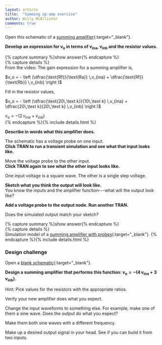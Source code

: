 ```yaml
---
layout: article
title:  "Summing op-amp exercise"
author: Willy McAllister
comments: true
---
```


Open this schematic of a [summing amplifier](https://spinningnumbers.org/circuit-sandbox/index.html?value=%5B%5B%22w%22%2C%5B72%2C48%2C-16%2C48%5D%5D%2C%5B%22w%22%2C%5B48%2C152%2C-16%2C152%5D%5D%2C%5B%22w%22%2C%5B-16%2C96%2C-16%2C152%5D%5D%2C%5B%22w%22%2C%5B104%2C152%2C48%2C152%5D%5D%2C%5B%22g%22%2C%5B104%2C152%2C0%5D%2C%7B%22_json_%22%3A4%7D%2C%5B%220%22%5D%5D%2C%5B%22v%22%2C%5B-16%2C48%2C0%5D%2C%7B%22name%22%3A%22vina%22%2C%22value%22%3A%22square(0%2C1%2C1000%2C50)%22%2C%22_json_%22%3A5%7D%2C%5B%221%22%2C%220%22%5D%5D%2C%5B%22L%22%2C%5B248%2C96%2C0%5D%2C%7B%22label%22%3A%22vout%22%2C%22_json_%22%3A6%7D%2C%5B%22vout%22%5D%5D%2C%5B%22o%22%2C%5B184%2C88%2C0%5D%2C%7B%22A%22%3A%2230000%22%2C%22_json_%22%3A7%7D%2C%5B%223%22%2C%220%22%2C%22vout%22%2C%220%22%5D%5D%2C%5B%22w%22%2C%5B184%2C104%2C176%2C104%5D%5D%2C%5B%22v%22%2C%5B48%2C104%2C0%5D%2C%7B%22name%22%3A%22vinb%22%2C%22value%22%3A%22step(0%2C1%2C5m%2C1n)%22%2C%22_json_%22%3A9%7D%2C%5B%222%22%2C%220%22%5D%5D%2C%5B%22r%22%2C%5B224%2C48%2C1%5D%2C%7B%22name%22%3A%22Rf%22%2C%22r%22%3A%2220k%22%2C%22_json_%22%3A10%7D%2C%5B%22vout%22%2C%223%22%5D%5D%2C%5B%22r%22%2C%5B120%2C48%2C1%5D%2C%7B%22name%22%3A%22Ra%22%2C%22r%22%3A%2210k%22%2C%22_json_%22%3A11%7D%2C%5B%223%22%2C%221%22%5D%5D%2C%5B%22r%22%2C%5B120%2C96%2C1%5D%2C%7B%22name%22%3A%22Rb%22%2C%22r%22%3A%2220k%22%2C%22_json_%22%3A12%7D%2C%5B%223%22%2C%222%22%5D%5D%2C%5B%22w%22%2C%5B120%2C96%2C136%2C96%5D%5D%2C%5B%22w%22%2C%5B184%2C88%2C176%2C88%5D%5D%2C%5B%22w%22%2C%5B208%2C152%2C208%2C104%5D%5D%2C%5B%22w%22%2C%5B208%2C152%2C176%2C152%5D%5D%2C%5B%22w%22%2C%5B176%2C104%2C176%2C152%5D%5D%2C%5B%22w%22%2C%5B232%2C96%2C248%2C96%5D%5D%2C%5B%22w%22%2C%5B72%2C96%2C48%2C96%5D%5D%2C%5B%22w%22%2C%5B48%2C96%2C48%2C104%5D%5D%2C%5B%22w%22%2C%5B176%2C152%2C104%2C152%5D%5D%2C%5B%22w%22%2C%5B176%2C48%2C136%2C48%5D%5D%2C%5B%22w%22%2C%5B120%2C48%2C136%2C48%5D%5D%2C%5B%22w%22%2C%5B136%2C96%2C136%2C48%5D%5D%2C%5B%22w%22%2C%5B176%2C88%2C176%2C48%5D%5D%2C%5B%22w%22%2C%5B232%2C96%2C232%2C48%5D%5D%2C%5B%22w%22%2C%5B232%2C48%2C224%2C48%5D%5D%2C%5B%22s%22%2C%5B-16%2C48%2C0%5D%2C%7B%22color%22%3A%22cyan%22%2C%22offset%22%3A%220%22%2C%22_json_%22%3A28%7D%2C%5B%221%22%5D%5D%2C%5B%22view%22%2C-86.8%2C-21.26%2C1.953125%2C%2250%22%2C%2210%22%2C%221G%22%2Cnull%2C%22100%22%2C%220.0099%22%2C%221000%22%5D%5D){:target="_blank"}.

**Develop an expression for $\bm{v_o}$ in terms of $\bm{v_{ina}}$, $\bm{v_{inb}}$ and the resistor values.**

{% capture summary %}show answer{% endcapture %}  
{% capture details %}  
From the video: The gain expression for a summing amplifier is,

$v_o = - \left (\dfrac{\text{Rf}}{\text{Ra}} \,v_{ina} + \dfrac{\text{Rf}}{\text{Rb}} \,v_{inb} \right )$  

Fill in the resistor values,

$v_o = - \left (\dfrac{\text{20\,\text k}}{10\,\text k} \,v_{ina} + \dfrac{20\,\text k}{20\,\text k} \,v_{inb} \right )$  

$v_o = - \left (2 \,v_{ina} + v_{inb} \right )$  
{% endcapture %}{% include details.html %}

**Describe in words what this amplifier does.**  

The schematic has a voltage probe on one input.  
**Click TRAN to run a transient simulation and see what that input looks like.** 

Move the voltage probe to the other input.  
**Click TRAN again to see what the other input looks like.**

One input voltage is a square wave. The other is a single step voltage.

**Sketch what you think the output will look like.**  
You know the inputs and the amplifier function---what will the output look like?

**Add a voltage probe to the output node. Run another TRAN.**

Does the simulated output match your sketch?

{% capture summary %}show answer{% endcapture %}  
{% capture details %}  
Simulation model of a [summing amplifier with probes](https://spinningnumbers.org/circuit-sandbox/index.html?value=%5B%5B%22s%22%2C%5B48%2C96%2C2%5D%2C%7B%22color%22%3A%22orange%22%2C%22offset%22%3A%220%22%2C%22_json_%22%3A0%7D%2C%5B%221%22%5D%5D%2C%5B%22w%22%2C%5B72%2C48%2C-16%2C48%5D%5D%2C%5B%22s%22%2C%5B-16%2C48%2C0%5D%2C%7B%22color%22%3A%22cyan%22%2C%22offset%22%3A%220%22%2C%22_json_%22%3A2%7D%2C%5B%223%22%5D%5D%2C%5B%22s%22%2C%5B248%2C96%2C0%5D%2C%7B%22color%22%3A%22green%22%2C%22offset%22%3A%220%22%2C%22_json_%22%3A3%7D%2C%5B%22vout%22%5D%5D%2C%5B%22w%22%2C%5B48%2C152%2C-16%2C152%5D%5D%2C%5B%22w%22%2C%5B-16%2C96%2C-16%2C152%5D%5D%2C%5B%22w%22%2C%5B104%2C152%2C48%2C152%5D%5D%2C%5B%22g%22%2C%5B104%2C152%2C0%5D%2C%7B%22_json_%22%3A7%7D%2C%5B%220%22%5D%5D%2C%5B%22v%22%2C%5B-16%2C48%2C0%5D%2C%7B%22name%22%3A%22vina%22%2C%22value%22%3A%22square(0%2C1%2C1000%2C50)%22%2C%22_json_%22%3A8%7D%2C%5B%223%22%2C%220%22%5D%5D%2C%5B%22L%22%2C%5B248%2C96%2C0%5D%2C%7B%22label%22%3A%22vout%22%2C%22_json_%22%3A9%7D%2C%5B%22vout%22%5D%5D%2C%5B%22o%22%2C%5B184%2C88%2C0%5D%2C%7B%22A%22%3A%2230000%22%2C%22_json_%22%3A10%7D%2C%5B%222%22%2C%220%22%2C%22vout%22%2C%220%22%5D%5D%2C%5B%22w%22%2C%5B184%2C104%2C176%2C104%5D%5D%2C%5B%22v%22%2C%5B48%2C104%2C0%5D%2C%7B%22name%22%3A%22vinb%22%2C%22value%22%3A%22step(0%2C1%2C5m%2C1n)%22%2C%22_json_%22%3A12%7D%2C%5B%221%22%2C%220%22%5D%5D%2C%5B%22r%22%2C%5B224%2C48%2C1%5D%2C%7B%22name%22%3A%22Rf%22%2C%22r%22%3A%2220k%22%2C%22_json_%22%3A13%7D%2C%5B%22vout%22%2C%222%22%5D%5D%2C%5B%22r%22%2C%5B120%2C48%2C1%5D%2C%7B%22name%22%3A%22Ra%22%2C%22r%22%3A%2210k%22%2C%22_json_%22%3A14%7D%2C%5B%222%22%2C%223%22%5D%5D%2C%5B%22r%22%2C%5B120%2C96%2C1%5D%2C%7B%22name%22%3A%22Rb%22%2C%22r%22%3A%2220k%22%2C%22_json_%22%3A15%7D%2C%5B%222%22%2C%221%22%5D%5D%2C%5B%22w%22%2C%5B120%2C96%2C136%2C96%5D%5D%2C%5B%22w%22%2C%5B184%2C88%2C176%2C88%5D%5D%2C%5B%22w%22%2C%5B208%2C152%2C208%2C104%5D%5D%2C%5B%22w%22%2C%5B208%2C152%2C176%2C152%5D%5D%2C%5B%22w%22%2C%5B176%2C104%2C176%2C152%5D%5D%2C%5B%22w%22%2C%5B232%2C96%2C248%2C96%5D%5D%2C%5B%22w%22%2C%5B72%2C96%2C48%2C96%5D%5D%2C%5B%22w%22%2C%5B48%2C96%2C48%2C104%5D%5D%2C%5B%22w%22%2C%5B176%2C152%2C104%2C152%5D%5D%2C%5B%22w%22%2C%5B176%2C48%2C136%2C48%5D%5D%2C%5B%22w%22%2C%5B120%2C48%2C136%2C48%5D%5D%2C%5B%22w%22%2C%5B136%2C96%2C136%2C48%5D%5D%2C%5B%22w%22%2C%5B176%2C88%2C176%2C48%5D%5D%2C%5B%22w%22%2C%5B232%2C96%2C232%2C48%5D%5D%2C%5B%22w%22%2C%5B232%2C48%2C224%2C48%5D%5D%2C%5B%22view%22%2C-81.3%2C-21.26%2C1.953125%2C%2250%22%2C%2210%22%2C%221G%22%2Cnull%2C%22100%22%2C%220.0099%22%2C%221000%22%5D%5D){:target="_blank"}.
{% endcapture %}{% include details.html %}

### Design challenge

Open a [blank schematic](https://spinningnumbers.org/circuit-sandbox/index.html){:target="_blank"}.

**Design a summing amplifier that performs this function: $\bm{v_o = -\left ( 4\,v_{ina} + 3\,v_{inb}\right )}$.**

Hint: Pick values for the resistors with the appropriate ratios.

Verify your new amplifier does what you expect.

Change the input waveforms to something else. For example, make one of them a sine wave. Does the output do what you expect? 

Make them both sine waves with a different frequency. 

Make up a desired output signal in your head. See if you can build it from two inputs.


